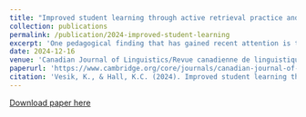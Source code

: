 ```yaml
---
title: "Improved student learning through active retrieval practice and random-sampled exams"
collection: publications
permalink: /publication/2024-improved-student-learning
excerpt: 'One pedagogical finding that has gained recent attention is the utility of active, effortful retrieval practice in effective learning. Essentially, humans learn best when they are asked to actively generate/recall knowledge for themselves, rather than receiving knowledge passively. In this paper, we (a) provide a framework for both practice and assessment within which students can organically develop active study habits, (b) share resources we have built to help implement such a framework in the linguistics classroom, and (c) provide some examples and evaluation of their success in the context of an introductory phonetics/phonology course.'
date: 2024-12-16
venue: 'Canadian Journal of Linguistics/Revue canadienne de linguistique'
paperurl: 'https://www.cambridge.org/core/journals/canadian-journal-of-linguistics-revue-canadienne-de-linguistique/article/improved-student-learning-through-active-retrieval-practice-and-randomsampled-exams/0BC0D7C392693E4CCD52C78D8077E320'
citation: 'Vesik, K., & Hall, K.C. (2024). Improved student learning through active retrieval practice and random-sampled exams. <i>Canadian Journal of Linguistics/Revue Canadienne de Linguistique</i>, 1-22.'
---
```

[Download paper here](https://www.cambridge.org/core/journals/canadian-journal-of-linguistics-revue-canadienne-de-linguistique/article/improved-student-learning-through-active-retrieval-practice-and-randomsampled-exams/0BC0D7C392693E4CCD52C78D8077E320)

<!--Recommended citation:
Vesik, K., & Hall, K.C. (2024). Improved student learning through active retrieval practice and random-sampled exams. <i>Canadian Journal of Linguistics/Revue Canadienne de Linguistique</i>, 1-22.-->